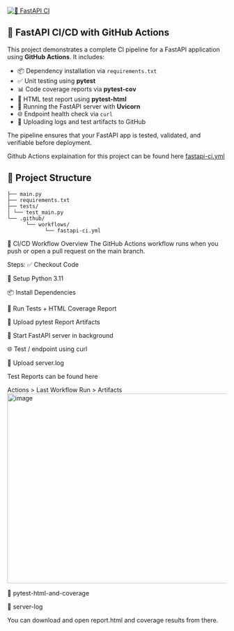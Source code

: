 [![🔁 FastAPI CI](https://github.com/SaajidPasha10/FastAPI-GithubActions-CI-with-github-actions-unit-tests/actions/workflows/fastapi-ci.yml/badge.svg)](https://github.com/SaajidPasha10/FastAPI-GithubActions-CI-with-github-actions-unit-tests/actions/workflows/fastapi-ci.yml)

## 🚀 FastAPI CI/CD with GitHub Actions

This project demonstrates a complete CI pipeline for a FastAPI application using **GitHub Actions**. It includes:

- 📦 Dependency installation via `requirements.txt`
- ✅ Unit testing using **pytest**
- 📊 Code coverage reports via **pytest-cov**
- 🧪 HTML test report using **pytest-html**
- 🚀 Running the FastAPI server with **Uvicorn**
- 🌐 Endpoint health check via `curl`
- 📎 Uploading logs and test artifacts to GitHub

The pipeline ensures that your FastAPI app is tested, validated, and verifiable before deployment.

Github Actions explaination for this project can be found here [fastapi-ci.yml](.github/workflows/fastapi-ci.yml)

## 📂 Project Structure

```
├── main.py
├── requirements.txt
├── tests/
│ └── test_main.py
└── .github/
      └── workflows/
            └── fastapi-ci.yml
```

🔁 CI/CD Workflow Overview
The GitHub Actions workflow runs when you push or open a pull request on the main branch.

Steps:
✅ Checkout Code

🐍 Setup Python 3.11

📦 Install Dependencies

🧪 Run Tests + HTML Coverage Report

📎 Upload pytest Report Artifacts

🚀 Start FastAPI server in background

🌐 Test / endpoint using curl

📎 Upload server.log

Test Reports can be found here

Actions > Last Workflow Run > Artifacts
<img width="926" height="436" alt="image" src="https://github.com/user-attachments/assets/77a71130-e4ba-4581-8484-8905260e4a4f" />


📄 pytest-html-and-coverage

📄 server-log

You can download and open report.html and coverage results from there.
